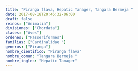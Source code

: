 ```yaml
---
title: "Piranga flava, Hepatic Tanager, Tangara Bermeja "
date: 2017-08-18T20:46:32-06:00
draft: false
reinos: ["Animalia"]
divisiones: ["Chordata"]
clases: ["Aves"]
ordenes: ["Passeriformes"]
familias: ["Cardinalidae "]
generos: ["Piranga"]
nombre_cientifico: "Piranga flava"
nombre_comun: "Tangara Bermeja "
nombre_ingles: "Hepatic Tanager"
---
```

